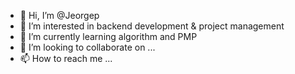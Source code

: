 - 👋 Hi, I’m @Jeorgep
- 👀 I’m interested in backend development & project management
- 🌱 I’m currently learning algorithm and PMP
- 💞️ I’m looking to collaborate on ...
- 📫 How to reach me ...

<!---
HackerJP/HackerJP is a ✨ special ✨ repository because its `README.md` (this file) appears on your GitHub profile.
You can click the Preview link to take a look at your changes.
--->

